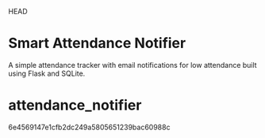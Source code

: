  HEAD
# Smart Attendance Notifier

A simple attendance tracker with email notifications for low attendance built using Flask and SQLite.

# attendance_notifier
 6e4569147e1cfb2dc249a5805651239bac60988c
